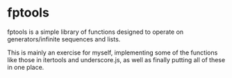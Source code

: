 # fptools
fptools is a simple library of functions designed to operate on generators/infinite sequences and lists.

This is mainly an exercise for myself, implementing some of the functions like those in itertools and underscore.js,
as well as finally putting all of these in one place.
